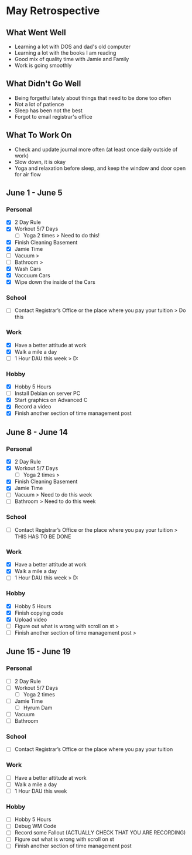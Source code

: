 # May Retrospective
## What Went Well
* Learning a lot with DOS and dad's old computer
* Learning a lot with the books I am reading
* Good mix of quality time with Jamie and Family
* Work is going smoothly

## What Didn't Go Well
* Being forgetful lately about things that need to be done too often
* Not a lot of patience
* Sleep has been not the best
* Forgot to email registrar's office

## What To Work On
* Check and update journal more often (at least once daily outside of work)
* Slow down, it is okay
* Yoga and relaxation before sleep, and keep the window and door open for air flow

## June 1 - June 5
### Personal
- [X] 2 Day Rule
- [X] Workout 5/7 Days
  - [ ] Yoga 2 times > Need to do this!
- [X] Finish Cleaning Basement 
- [X] Jamie Time
- [ ] Vacuum > 
- [ ] Bathroom >
- [X] Wash Cars
- [X] Vaccuum Cars
- [X] Wipe down the inside of the Cars

### School
- [ ] Contact Registrar’s Office or the place where you pay your tuition > Do this 

### Work 
- [X] Have a better attitude at work
- [X] Walk a mile a day
- [ ] 1 Hour DAU this week > D:

### Hobby
- [X] Hobby 5 Hours
- [ ] Install Debian on server PC 
- [X] Start graphics on Advanced C
- [X] Record a video 
- [X] Finish another section of time management post 

## June 8 - June 14
### Personal
- [X] 2 Day Rule
- [X] Workout 5/7 Days
  - [ ] Yoga 2 times > 
- [X] Finish Cleaning Basement 
- [X] Jamie Time
- [ ] Vacuum > Need to do this week
- [ ] Bathroom > Need to do this week

### School
- [ ] Contact Registrar’s Office or the place where you pay your tuition > THIS HAS TO BE DONE

### Work 
- [X] Have a better attitude at work
- [X] Walk a mile a day
- [ ] 1 Hour DAU this week > D:

### Hobby
- [X] Hobby 5 Hours
- [X] Finish copying code
- [X] Upload video
- [ ] Figure out what is wrong with scroll on st > 
- [ ] Finish another section of time management post >

## June 15 - June 19
### Personal
- [ ] 2 Day Rule
- [ ] Workout 5/7 Days
  - [ ] Yoga 2 times 
- [ ] Jamie Time
	- [ ] Hyrum Dam
- [ ] Vacuum
- [ ] Bathroom 

### School
- [ ] Contact Registrar’s Office or the place where you pay your tuition

### Work 
- [ ] Have a better attitude at work
- [ ] Walk a mile a day
- [ ] 1 Hour DAU this week

### Hobby
- [ ] Hobby 5 Hours
- [ ] Debug WM Code
- [ ] Record some Fallout (ACTUALLY CHECK THAT YOU ARE RECORDING)
- [ ] Figure out what is wrong with scroll on st 
- [ ] Finish another section of time management post 
